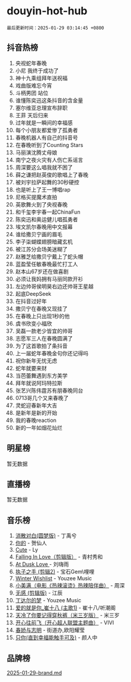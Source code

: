 # douyin-hot-hub

`最后更新时间：2025-01-29 03:14:45 +0800`

## 抖音热榜

1. 央视蛇年春晚
1. 小尼 我终于成功了
1. 神十九乘组拜年送祝福
1. 戏曲版难忘今宵
1. 斗柄男团 站位
1. 谁懂陈奕迅这条抖音的含金量
1. 塞尔维亚总理宣布辞职
1. 王菲 天后归来
1. 过年就是一瞬间的幸福感
1. 每个小朋友都爱惨了孤勇者
1. 春晚机器人有自己的抖音号
1. 在春晚听到了Counting Stars
1. 马丽演沈腾丈母娘
1. 南宁之夜火灾有人伤亡系谣言
1. 周深要这么唱我就不困了
1. 薛之谦把赵英俊的歌唱上了春晚
1. 被刘宇拉萨起舞的30秒硬控
1. 也是听上了王一博唱rap
1. 尼格买提魔术直拍
1. 英歌舞火到了央视春晚
1. 和千玺李宇春一起ChinaFun
1. 陈奕迅和奥运健儿唱孤勇者
1. 埃文凯尔春晚用中文报幕
1. 谁给撒贝宁画的眉毛
1. 李子柒蝴蝶翅膀暗藏玄机
1. 被江苏分会场美迷糊了
1. 赵雅芝给撒贝宁戴上了蛇头帽
1. 蓝盈莹任敏春晚最忙打工人
1. 赵本山67岁还在做喜剧
1. 必须让我妈拥有马丽同款开衫
1. 左边帅哥侯明昊右边还帅哥王星越
1. 起底DeepSeek
1. 在抖音过好年
1. 撒贝宁在春晚又现挂了
1. 在春晚上只出现1秒的他
1. 虞书欣变小福欣
1. 吴磊一款老少皆宜的帅哥
1. 志愿军三人在春晚圆满了
1. 为了这首歌拍了条抖音
1. 上一届蛇年春晚金句你还记得吗
1. 祝你新年无忧无虑
1. 蛇年就要来财
1. 当芭蕾舞遇到东方美学
1. 拜年就说阿玛特拉斯
1. 张艺兴陈伟霆苏有朋春晚同台
1. 0713哥几个又来春晚了
1. 灵蛇迎春新年大吉
1. 是新年是新的开始
1. 我的春晚reaction
1. 新的一年如烟花灿烂

## 明星榜

暂无数据

## 直播榜

暂无数据

## 音乐榜

1. [消散对白(圆梦版)](https://sf5-hl-cdn-tos.douyinstatic.com/obj/tos-cn-ve-2774/og4jB5I5IizzoZVAAAzWgBMAsMDWoArfwBOiFs) - 丁禹兮
1. [你的](https://sf5-hl-cdn-tos.douyinstatic.com/obj/tos-cn-ve-2774/oYuIeKf42jB7sEV6B2upMdpYAgfrQWj0FeRegh) - 贺仙人
1. [Cute](https://sf5-hl-cdn-tos.douyinstatic.com/obj/tos-cn-ve-2774/o4IbIzHWKAAB4wsS5qMBRiiAlEBGTpQRNfFvuo) - Ly
1. [Falling In Love（剪辑版）](https://sf5-hl-cdn-tos.douyinstatic.com/obj/tos-cn-ve-2774/o8ajpA8zzgBPahbBIO8AcKGBLJezFCRd1wfP9f) - 青村秀和
1. [ At Dusk  Love ](https://sf5-hl-cdn-tos.douyinstatic.com/obj/tos-cn-ve-2774/o8CrpCf5CaYgI4ZrtQgMQAFEfuGqNnRSDQAPBc) - 刘嗨雨
1. [执子之手 (剪辑2)](https://sf5-hl-cdn-tos.douyinstatic.com/obj/tos-cn-ve-2774/oUoZLQjCc31XzqsBnBQUNgeKtYPBcgbFDwtfcu) - 宝石Gem\哩哩
1. [Winter Wishlist](https://sf5-hl-cdn-tos.douyinstatic.com/obj/tos-cn-ve-2774/oIIgUOeamCFCVAzxN6MFRLIBlLGpUqQxeeHrLE) - Youzee Music
1. [小美满（电影《热辣滚烫》热辣陪伴曲）](https://sf5-hl-cdn-tos.douyinstatic.com/obj/tos-cn-ve-2774/o0GAn2lSgfZIDUgtevCGDQYnFg4CwnrBaxbTZL) - 周深
1. [无感 (剪辑版)](https://sf5-hl-cdn-tos.douyinstatic.com/obj/tos-cn-ve-2774/o0eIsUzJBDlQaQFC5OFlgbMEZC1TFYBftOBn6p) - 江辰
1. [丁达尔的梦](https://sf5-hl-cdn-tos.douyinstatic.com/obj/tos-cn-ve-2774/oMU3WirUZBVQkAC9ccG5P2IQirziZM2RTInUY) - Youzee Music
1. [爱的就是你_崔十八 (主歌1)](https://sf5-hl-cdn-tos.douyinstatic.com/obj/tos-cn-ve-2774/oI5BO5DhFZ6UTcNCnZaOCBLtZ7WIMQGfgnXf5E) - 崔十八/听潮阁
1. [天冷了你要记得穿秋裤（米三岁版）](https://sf5-hl-cdn-tos.douyinstatic.com/obj/tos-cn-ve-2774/oQlIwVIDWiZ6BQilAorS7MA0AgCkQDvcZAdm1) - 米三岁
1. [开心往前飞（开心超人联盟主题曲）](https://sf3-cdn-tos.douyinstatic.com/obj/tos-cn-ve-2774/9d8fb7c82cf1421fb93a9fe925275e0a) - VIVI
1. [春娇与志明](https://sf5-hl-cdn-tos.douyinstatic.com/obj/tos-cn-ve-2774/e530d8fceb7044b39707d7f9ff54add1) - 街道办,欧阳耀莹
1. [只你(直到幸福能触手可及)](https://sf5-hl-cdn-tos.douyinstatic.com/obj/tos-cn-ve-2774/o0lBkRDzFTeaVSUz3ZZSCBVtZ5DIMQGfgmEAuE) - 颜人中

## 品牌榜

[2025-01-29-brand.md](2025-01-29-brand.md)

